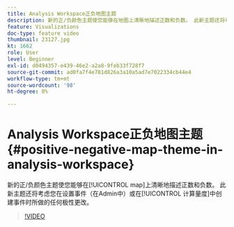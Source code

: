 ```yaml
---
title: Analysis Workspace正负地图主题
description: 新的正/负颜色主题使您能够在地图上清晰地描述正数和负数。 此新主题还将考虑您在设置事件（在“管理员”中）或在计算量度中创建事件时所做的任何极性更改。
feature: Visualizations
doc-type: feature video
thumbnail: 23127.jpg
kt: 1662
role: User
level: Beginner
exl-id: d0494357-e439-46e2-a2a8-9feb33f728f7
source-git-commit: ad0fa7f4e781d826a3a10a5ad7e7022334cb44e4
workflow-type: tm+mt
source-wordcount: '98'
ht-degree: 0%

---
```


# Analysis Workspace正负地图主题 {#positive-negative-map-theme-in-analysis-workspace}

新的正/负颜色主题使您能够在[!UICONTROL map]上清晰地描述正数和负数。 此新主题还将考虑您在设置事件（在Admin中）或在[!UICONTROL 计算量度]中创建事件时所做的任何极性更改。

>[!VIDEO](https://video.tv.adobe.com/v/23127/?quality=12)
